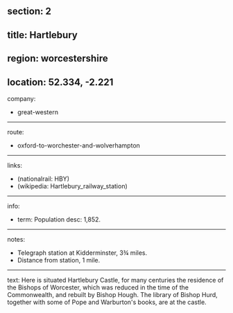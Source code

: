 section: 2
----
title: Hartlebury
----
region: worcestershire
----
location: 52.334, -2.221
----
company:
- great-western
----
route:
- oxford-to-worchester-and-wolverhampton
----
links:
- (nationalrail: HBY)
- (wikipedia: Hartlebury_railway_station)
----
info:
- term: Population
  desc: 1,852.
----
notes:
- Telegraph station at Kidderminster, 3¾ miles.
- Distance from station, 1 mile.
----
text: Here is situated Hartlebury Castle, for many centuries the residence of the Bishops of Worcester, which was reduced in the time of the Commonwealth, and rebuilt by Bishop Hough. The library of Bishop Hurd, together with some of Pope and Warburton's books, are at the castle.
